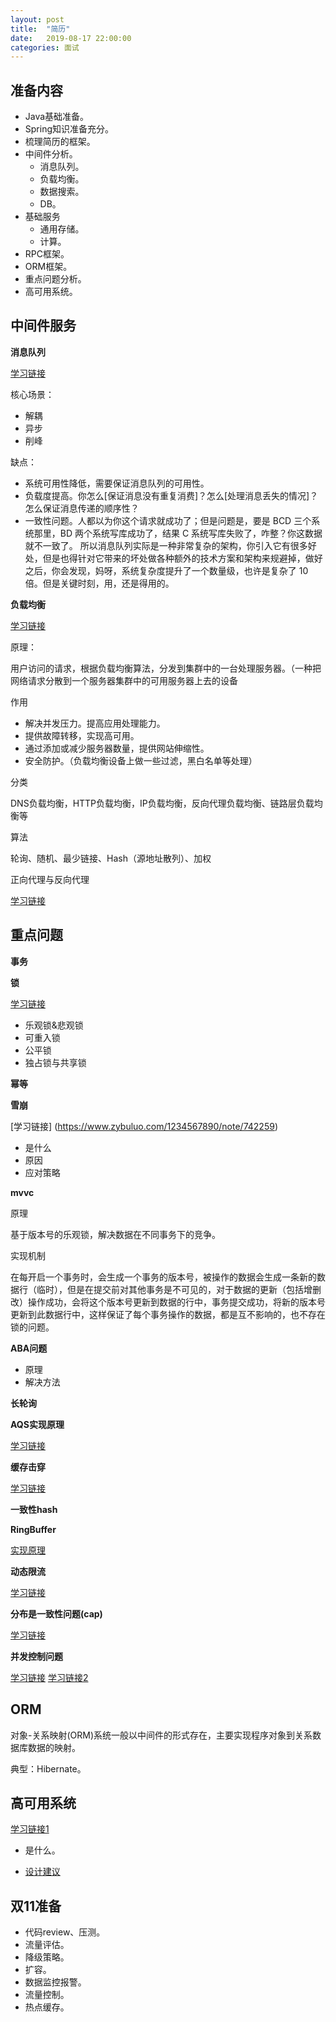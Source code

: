 ```yaml
---
layout: post
title:  "简历"
date:   2019-08-17 22:00:00
categories: 面试
---
```


## 准备内容

* Java基础准备。
* Spring知识准备充分。
* 梳理简历的框架。
* 中间件分析。
    * 消息队列。
    * 负载均衡。
    * 数据搜索。
    * DB。
* 基础服务
    * 通用存储。
    * 计算。
* RPC框架。
* ORM框架。
* 重点问题分析。
* 高可用系统。

## 中间件服务

**消息队列**

[学习链接](https://www.cnblogs.com/wuzm/p/11105176.html)

核心场景：

* 解耦
* 异步
* 削峰

缺点：

* 系统可用性降低，需要保证消息队列的可用性。
* 负载度提高。你怎么[保证消息没有重复消费]？怎么[处理消息丢失的情况]？怎么保证消息传递的顺序性？
* 一致性问题。人都以为你这个请求就成功了；但是问题是，要是 BCD 三个系统那里，BD 两个系统写库成功了，结果 C 系统写库失败了，咋整？你这数据就不一致了。
所以消息队列实际是一种非常复杂的架构，你引入它有很多好处，但是也得针对它带来的坏处做各种额外的技术方案和架构来规避掉，做好之后，你会发现，妈呀，系统复杂度提升了一个数量级，也许是复杂了 10 倍。但是关键时刻，用，还是得用的。

**负载均衡**

[学习链接](https://www.jianshu.com/p/c91fe3f94e5c)

原理：

用户访问的请求，根据负载均衡算法，分发到集群中的一台处理服务器。（一种把网络请求分散到一个服务器集群中的可用服务器上去的设备

作用

* 解决并发压力。提高应用处理能力。
* 提供故障转移，实现高可用。
* 通过添加或减少服务器数量，提供网站伸缩性。
* 安全防护。（负载均衡设备上做一些过滤，黑白名单等处理）

分类

DNS负载均衡，HTTP负载均衡，IP负载均衡，反向代理负载均衡、链路层负载均衡等

算法

轮询、随机、最少链接、Hash（源地址散列）、加权

正向代理与反向代理

[学习链接](https://www.cnblogs.com/xudong-bupt/p/8661523.html)

## 重点问题

**事务**

**锁**

[学习链接](https://www.jianshu.com/p/59469da035e7)

* 乐观锁&悲观锁
* 可重入锁
* 公平锁
* 独占锁与共享锁

**幂等**

**雪崩**

[学习链接] (https://www.zybuluo.com/1234567890/note/742259)

* 是什么
* 原因
* 应对策略


**mvvc**

原理

基于版本号的乐观锁，解决数据在不同事务下的竞争。

实现机制

在每开启一个事务时，会生成一个事务的版本号，被操作的数据会生成一条新的数据行（临时），但是在提交前对其他事务是不可见的，对于数据的更新（包括增删改）操作成功，会将这个版本号更新到数据的行中，事务提交成功，将新的版本号更新到此数据行中，这样保证了每个事务操作的数据，都是互不影响的，也不存在锁的问题。

**ABA问题**

* 原理
* 解决方法

**长轮询**

**AQS实现原理**

[学习链接](https://www.cnblogs.com/iou123lg/p/9464385.html)

**缓存击穿**

[学习链接](https://baijiahao.baidu.com/s?id=1619572269435584821&wfr=spider&for=pc)

**一致性hash**

**RingBuffer**

[实现原理](https://blog.csdn.net/jkqwd1222/article/details/82194305)

**动态限流**

[学习链接](https://mp.weixin.qq.com/s?__biz=MzA3NDcyMTQyNQ==&mid=2649259178&idx=1&sn=59a969cc39699aa02ec6c49d9255835d&chksm=8767ad54b01024426dc6bb257992c1dfc08b9a8c4126d2422396402a2dd59c034eee8cc305e3&mpshare=1&scene=1&srcid=0104zNPpaQ84ZHumaMcHa8at#rd)

**分布是一致性问题(cap)**

[学习链接](https://www.cnblogs.com/kerwing/p/9098893.html)

**并发控制问题**

[学习链接](https://blog.csdn.net/qq_28328381/article/details/82787709)
[学习链接2](https://www.cnblogs.com/paul8339/p/7737012.html)

## ORM

对象-关系映射(ORM)系统一般以中间件的形式存在，主要实现程序对象到关系数据库数据的映射。

典型：Hibernate。

## 高可用系统

[学习链接1](https://blog.csdn.net/hustspy1990/article/details/78008324)

* 是什么。

* [设计建议](https://www.cnblogs.com/rwxwsblog/p/6652872.html)

## 双11准备

* 代码review、压测。
* 流量评估。
* 降级策略。
* 扩容。
* 数据监控报警。
* 流量控制。
* 热点缓存。